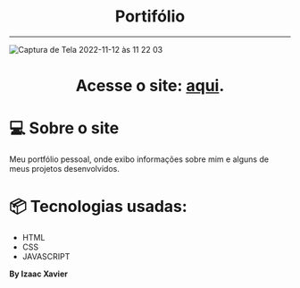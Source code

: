 


<h1 align="center"> Portifólio </h1>

<hr>

![Captura de Tela 2022-11-12 às 11 22 03](https://user-images.githubusercontent.com/105816549/201507788-7fef79e9-bd43-45e3-82d0-ef2aba7760c0.png)

<h1 align="center">  Acesse o site: <a href="https://izaacxavier.github.io/Portifolio/">aqui</a>.</h1>


# 💻  Sobre o site

Meu portfólio pessoal, onde exibo informações sobre mim e alguns de meus projetos desenvolvidos.

#  📦 Tecnologias usadas:

- HTML
- CSS
- JAVASCRIPT

<b>By Izaac Xavier</b>
